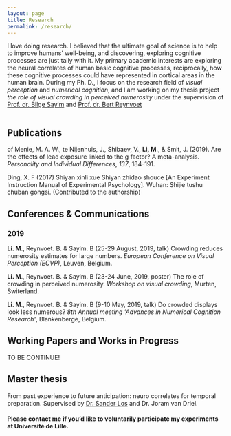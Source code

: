 ```yaml
---
layout: page
title: Research
permalink: /research/
---
```


<!-- {% include image.html url="/images/falklands-rally-1982.jpg" caption="Argentine citizens rally in April 1982 at May Square in Buenos Aires, demonstrating support for their government's recent invasion of the British-held Falkland Islands. (Panta Astiazaran, AFP, Getty Images)" width=400 align="right" %} -->

I love doing research. I believed that the ultimate goal of science is to help to improve humans’ well-being, and discovering, exploring cognitive processes are just tally with it. My primary academic interests are exploring the neural correlates of human basic cognitive processes, reciprocally, how these cognitive processes could have represented in cortical areas in the human brain. During my Ph. D., I focus on the research field of *visual perception* and *numerical cognition*, and I am working on my thesis project *the role of visual crowding in perceived numerosity* under the supervision of [Prof. dr. Bilge Sayim](http://appearancelab.org/people.html) and [Prof. dr. Bert Reynvoet](https://numcoglableuven.be/researchers?name=b.reynvoet#b.reynvoet)
 
<hr style="clear:both;visibility: hidden;" />  


## Publications

of Menie, M. A. W., te Nijenhuis, J., Shibaev, V., **Li, M**., & Smit, J. (2019). Are the effects of lead exposure linked to the g factor? A meta-analysis. *Personality and Individual Differences*, *137*, 184-191.

Ding, X. F (2017) Shiyan xinli xue Shiyan zhidao shouce [An Experiment Instruction Manual of Experimental Psychology]. Wuhan: Shijie tushu chuban gongsi. (Contributed to the authorship)

## Conferences & Communications

### 2019

**Li. M**., Reynvoet. B. & Sayim. B (25-29 August, 2019, talk) Crowding reduces numerosity estimates for large numbers. *European Conference on Visual Perception (ECVP)*, Leuven, Belgium.

**Li. M**., Reynvoet. B. & Sayim. B (23-24 June, 2019, poster) The role of crowding in perceived numerosity. *Workshop on visual crowding*, Murten, Switerland.

**Li. M**., Reynvoet. B. & Sayim. B (9-10 May, 2019, talk) Do crowded displays look less numerous? *8th Annual meeting 'Advances in Numerical Cognition Research'*, Blankenberge, Belgium.

## Working Papers and Works in Progress

TO BE CONTINUE!

## Master thesis

From past experience to future anticipation: neuro correlates for temporal preparation. Supervised by [Dr. Sander Los](https://www.vupsy.nl/staff-members/sander-los/) and Dr. Joram van Driel.

#### Please contact me if you’d like to voluntarily participate my experiments at Université de Lille.
